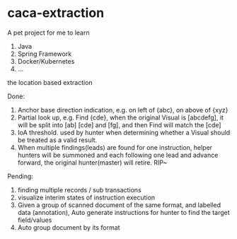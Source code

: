 # caca-extraction

A pet project for me to learn
1. Java
2. Spring Framework
3. Docker/Kubernetes
4. ...

the location based extraction

Done:
1. Anchor base direction indication, e.g. on left of {abc}, on above of {xyz}
2. Partial look up, e.g. Find {cde}, when the original Visual is [abcdefg], it will be split into [ab] [cde] and [fg], and then Find will match the [cde]
3. IoA threshold. used by hunter when determining whether a Visual should be treated as a valid result.
4. When multiple findings(leads) are found for one instruction, helper hunters will be summoned and each following one lead and advance forward, the original hunter(master) will retire. RIP~

Pending:
1. finding multiple records / sub transactions
2. visualize interim states of instruction execution
3. Given a group of scanned document of the same format, and labelled data (annotation), Auto generate instructions for hunter to find the target field/values 
4. Auto group document by its format